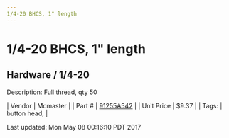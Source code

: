 ```yaml
---
1/4-20 BHCS, 1" length
---
```

# 1/4-20 BHCS, 1" length
## Hardware / 1/4-20
Description: 	Full thread, qty 50 

| Vendor | Mcmaster | 
| Part # | [91255A542](https://www.mcmaster.com/#91255A542) | 
| Unit Price | $9.37 | 
| Tags: | button head,  | 

Last updated: Mon May 08 00:16:10 PDT 2017